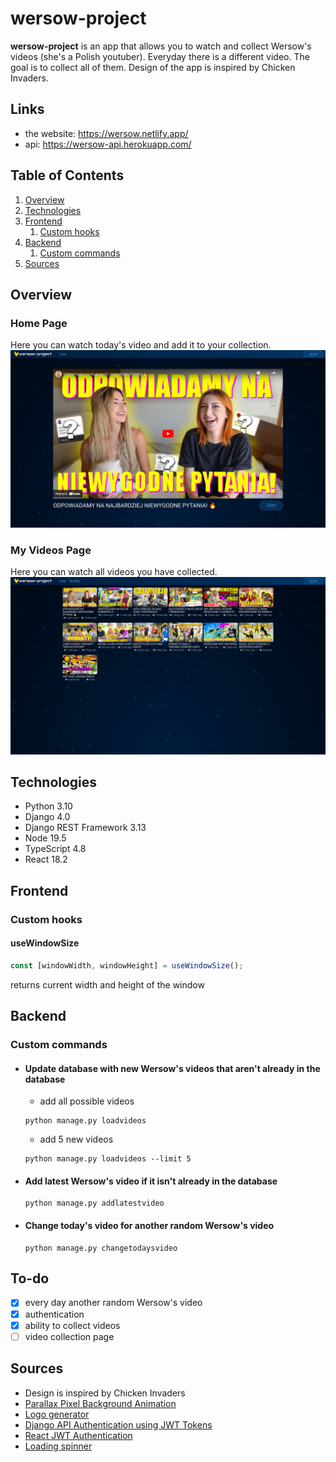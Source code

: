 # wersow-project

**wersow-project** is an app that allows you to watch and collect Wersow's videos (she's a Polish youtuber). Everyday there is a different video. The goal is to collect all of them. Design of the app is inspired by Chicken Invaders.

## Links

- the website: https://wersow.netlify.app/
- api: https://wersow-api.herokuapp.com/

## Table of Contents

1. [Overview](#overview)
1. [Technologies](#technologies)
1. [Frontend](#frontend)
   1. [Custom hooks](#custom-hooks)
1. [Backend](#backend)
   1. [Custom commands](#custom-commands)
1. [Sources](#sources)

## Overview

### Home Page

Here you can watch today's video and add it to your collection.
![screenshot of home page](screenshots/home-page.png)

### My Videos Page

Here you can watch all videos you have collected.
![screenshot of my videos page](screenshots/my-videos-page.png)

## Technologies

- Python 3.10
- Django 4.0
- Django REST Framework 3.13
- Node 19.5
- TypeScript 4.8
- React 18.2

## Frontend

### Custom hooks

#### useWindowSize

```javascript
const [windowWidth, windowHeight] = useWindowSize();
```

returns current width and height of the window

## Backend

### Custom commands

- #### Update database with new Wersow's videos that aren't already in the database

  - add all possible videos

  ```properties
  python manage.py loadvideos
  ```

  - add 5 new videos

  ```properties
  python manage.py loadvideos --limit 5
  ```

- #### Add latest Wersow's video if it isn't already in the database

  ```properties
  python manage.py addlatestvideo
  ```

- #### Change today's video for another random Wersow's video

  ```properties
  python manage.py changetodaysvideo
  ```

## To-do

- [x] every day another random Wersow's video
- [x] authentication
- [x] ability to collect videos
- [ ] video collection page

## Sources

- Design is inspired by Chicken Invaders
- [Parallax Pixel Background Animation](https://youtu.be/aywzn9cf-_U)
- [Logo generator](https://logo.com/)
- [Django API Authentication using JWT Tokens](https://youtu.be/PUzgZrS_piQ)
- [React JWT Authentication](https://youtu.be/OUP-urBy1k4)
- [Loading spinner](https://uiverse.io/timlmit/average-fish-52)
